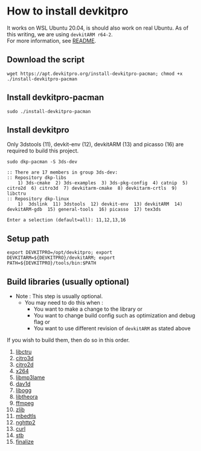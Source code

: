 # How to install devkitpro

It works on WSL Ubuntu 20.04, is should also work on real Ubuntu.
As of this writing, we are using `devkitARM r64-2`. \
For more information, see [README](../README.md#build).

## Download the script

```
wget https://apt.devkitpro.org/install-devkitpro-pacman; chmod +x ./install-devkitpro-pacman
```

## Install devkitpro-pacman

```
sudo ./install-devkitpro-pacman
```

## Install devkitpro
Only 3dstools (11), devkit-env (12), devkitARM (13) and picasso (16) are required to build this project.

```
sudo dkp-pacman -S 3ds-dev

:: There are 17 members in group 3ds-dev:
:: Repository dkp-libs
	1) 3ds-cmake  2) 3ds-examples  3) 3ds-pkg-config  4) catnip  5) citro2d  6) citro3d  7) devkitarm-cmake  8) devkitarm-crtls  9) libctru
:: Repository dkp-linux
	1)  3dslink  11) 3dstools  12) devkit-env  13) devkitARM  14) devkitARM-gdb  15) general-tools  16) picasso  17) tex3ds

Enter a selection (default=all): 11,12,13,16
```

## Setup path

```
export DEVKITPRO=/opt/devkitpro; export DEVKITARM=${DEVKITPRO}/devkitARM; export PATH=${DEVKITPRO}/tools/bin:$PATH
```

## Build libraries (usually optional)
* Note : This step is usually optional.
	* You may need to do this when :
		* You want to make a change to the library or
		* You want to change build config such as optimization and debug flag or
		* You want to use different revision of `devkitARM` as stated above

If you wish to build them, then do so in this order.
1. [libctru](01_libctru_build.md)
2. [citro3d](02_citro3d_build.md)
3. [citro2d](03_citro2d_build.md)
4. [x264](04_x264_build.md)
5. [libmp3lame](05_libmp3lame_build.md)
6. [dav1d](06_dav1d_build.md)
7. [libogg](07_libogg_build.md)
8. [libtheora](08_libtheora_build.md)
9. [ffmpeg](09_ffmpeg_build.md)
10. [zlib](10_zlib_build.md)
11. [mbedtls](11_mbedtls_build.md)
12. [nghttp2](12_nghttp2_build.md)
13. [curl](13_curl_build.md)
14. [stb](14_stb.md)
15. [finalize](99_copy_libraries.md)
